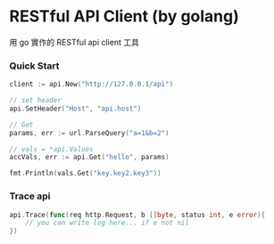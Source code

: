 # RESTful API Client (by golang)

用 go 實作的 RESTful api client 工具

### Quick Start

```go
client := api.New("http://127.0.0.1/api")

// set header
api.SetHeader("Host", "api.host")

// Get
params, err := url.ParseQuery("a=1&b=2")

// vals = *api.Values
accVals, err := api.Get("hello", params)

fmt.Println(vals.Get("key.key2.key3"))

```

### Trace api

```go
api.Trace(func(req http.Request, b []byte, status int, e error){
    // you can write log here... if e not nil
})
```


